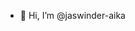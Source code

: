 - 👋 Hi, I’m @jaswinder-aika

<!---
jaswinder-aika/jaswinder-aika is a ✨ special ✨ repository because its `README.md` (this file) appears on your GitHub profile.
You can click the Preview link to take a look at your changes.
--->
